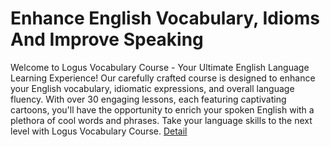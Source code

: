 # Enhance English Vocabulary, Idioms And Improve Speaking
Welcome to Logus Vocabulary Course - Your Ultimate English Language Learning Experience! Our carefully crafted course is designed to enhance your English vocabulary, idiomatic expressions, and overall language fluency. With over 30 engaging lessons, each featuring captivating cartoons, you'll have the opportunity to enrich your spoken English with a plethora of cool words and phrases. Take your language skills to the next level with Logus Vocabulary Course.
[Detail](https://eduitfree.com/courses/enhance-english-vocabulary-idioms-and-improve-speaking)
